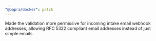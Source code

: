 ```yaml
---
"@papra/docker": patch
---
```


Made the validation more permissive for incoming intake email webhook addresses, allowing RFC 5322 compliant email addresses instead of just simple emails.